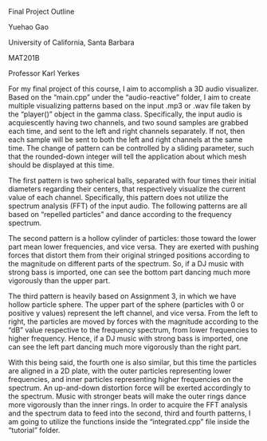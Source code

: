 
Final Project Outline

Yuehao Gao

University of California, Santa Barbara

MAT201B

Professor Karl Yerkes


For my final project of this course, I aim to accomplish a 3D audio visualizer. Based on the
“main.cpp” under the “audio-reactive” folder, I aim to create multiple visualizing patterns based
on the input .mp3 or .wav file taken by the “player()” object in the gamma class. Specifically, the
input audio is acquiescently having two channels, and two sound samples are grabbed each time,
and sent to the left and right channels separately. If not, then each sample will be sent to both the
left and right channels at the same time. The change of pattern can be controlled by a sliding
parameter, such that the rounded-down integer will tell the application about which mesh should
be displayed at this time.

The first pattern is two spherical balls, separated with four times their initial diameters regarding
their centers, that respectively visualize the current value of each channel. Specifically, this
pattern does not utilize the spectrum analysis (FFT) of the input audio.
The following patterns are all based on “repelled particles” and dance according to the frequency
spectrum. 

The second pattern is a hollow cylinder of particles: those toward the lower part mean lower frequencies,
and vice versa. They are exerted with pushing forces that distort them from their original stringed
positions according to the magnitude on different parts of the spectrum. So, if a DJ music with
strong bass is imported, one can see the bottom part dancing much more vigorously than the
upper part.

The third pattern is heavily based on Assignment 3, in which we have hollow
particle sphere. The upper part of the sphere (particles with 0 or positive y values) represent the
left channel, and vice versa. From the left to right, the particles are moved by forces with the
magnitude according to the “dB” value respective to the frequency spectrum, from lower
frequencies to higher frequency. Hence, if a DJ music with strong bass is imported, one can see
the left part dancing much more vigorously than the right part.


With this being said, the fourth one is also similar, but this time the particles are aligned in a 2D
plate, with the outer particles representing lower frequencies, and inner particles representing
higher frequencies on the spectrum. An up-and-down distortion force will be exerted accordingly
to the spectrum. Music with stronger beats will make the outer rings dance more vigorously than
the inner rings.
In order to acquire the FFT analysis and the spectrum data to feed into the second, third and
fourth patterns, I am going to utilize the functions inside the “integrated.cpp” file inside the
“tutorial” folder.
